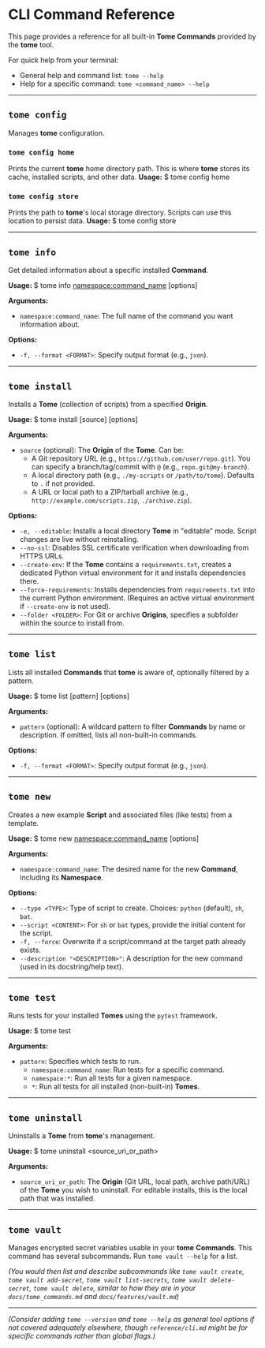# CLI Command Reference

This page provides a reference for all built-in **Tome Commands** provided by
the **tome** tool.

For quick help from your terminal:
- General help and command list: `tome --help`
- Help for a specific command: `tome <command_name> --help`

---

## `tome config`
Manages **tome** configuration.

### `tome config home`
Prints the current **tome** home directory path. This is where **tome** stores
its cache, installed scripts, and other data. **Usage:** $ tome config home

### `tome config store`
Prints the path to **tome**'s local storage directory. Scripts can use this
location to persist data. **Usage:** $ tome config store

---

## `tome info`
Get detailed information about a specific installed **Command**.

**Usage:** $ tome info <namespace:command_name> [options]

**Arguments:**
* `namespace:command_name`: The full name of the command you want information
  about.

**Options:**
* `-f, --format <FORMAT>`: Specify output format (e.g., `json`).

---

## `tome install`
Installs a **Tome** (collection of scripts) from a specified **Origin**.

**Usage:** $ tome install [source] [options]

**Arguments:**
* `source` (optional): The **Origin** of the **Tome**. Can be:
    * A Git repository URL (e.g., `https://github.com/user/repo.git`). You can
      specify a branch/tag/commit with `@` (e.g., `repo.git@my-branch`).
    * A local directory path (e.g., `./my-scripts` or `/path/to/tome`). Defaults
      to `.` if not provided.
    * A URL or local path to a ZIP/tarball archive (e.g.,
      `http://example.com/scripts.zip`, `./archive.zip`).

**Options:**
* `-e, --editable`: Installs a local directory **Tome** in "editable" mode.
  Script changes are live without reinstalling.
* `--no-ssl`: Disables SSL certificate verification when downloading from HTTPS
  URLs.
* `--create-env`: If the **Tome** contains a `requirements.txt`, creates a
  dedicated Python virtual environment for it and installs dependencies there.
* `--force-requirements`: Installs dependencies from `requirements.txt` into the
  current Python environment. (Requires an active virtual environment if
  `--create-env` is not used).
* `--folder <FOLDER>`: For Git or archive **Origins**, specifies a subfolder
  within the source to install from.

---

## `tome list`
Lists all installed **Commands** that **tome** is aware of, optionally filtered
by a pattern.

**Usage:** $ tome list [pattern] [options]

**Arguments:**
* `pattern` (optional): A wildcard pattern to filter **Commands** by name or
  description. If omitted, lists all non-built-in commands.

**Options:**
* `-f, --format <FORMAT>`: Specify output format (e.g., `json`).

---

## `tome new`
Creates a new example **Script** and associated files (like tests) from a
template.

**Usage:** $ tome new <namespace:command_name> [options]

**Arguments:**
* `namespace:command_name`: The desired name for the new **Command**, including
  its **Namespace**.

**Options:**
* `--type <TYPE>`: Type of script to create. Choices: `python` (default), `sh`,
  `bat`.
* `--script <CONTENT>`: For `sh` or `bat` types, provide the initial content for
  the script.
* `-f, --force`: Overwrite if a script/command at the target path already
  exists.
* `--description "<DESCRIPTION>"`: A description for the new command (used in
  its docstring/help text).

---

## `tome test`
Runs tests for your installed **Tomes** using the `pytest` framework.

**Usage:** $ tome test <pattern>

**Arguments:**
* `pattern`: Specifies which tests to run.
    * `namespace:command_name`: Run tests for a specific command.
    * `namespace:*`: Run all tests for a given namespace.
    * `*`: Run all tests for all installed (non-built-in) **Tomes**.

---

## `tome uninstall`
Uninstalls a **Tome** from **tome**'s management.

**Usage:** $ tome uninstall <source_uri_or_path>

**Arguments:**
* `source_uri_or_path`: The **Origin** (Git URL, local path, archive path/URL)
  of the **Tome** you wish to uninstall. For editable installs, this is the
  local path that was installed.

---

## `tome vault`
Manages encrypted secret variables usable in your **tome** **Commands**. This
command has several subcommands. Run `tome vault --help` for a list.

*(You would then list and describe subcommands like `tome vault create`, `tome
vault add-secret`, `tome vault list-secrets`, `tome vault delete-secret`, `tome
vault delete`, similar to how they are in your `docs/tome_commands.md` and
`docs/features/vault.md`)*

---
*(Consider adding `tome --version` and `tome --help` as general tool options if
not covered adequately elsewhere, though `reference/cli.md` might be for
specific commands rather than global flags.)*
